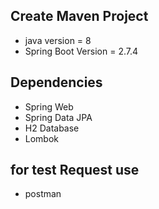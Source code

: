 ## Create Maven Project 
* java version = 8
* Spring Boot Version = 2.7.4
## Dependencies
* Spring Web
* Spring Data JPA
* H2 Database
* Lombok

## for test Request use 
* postman
